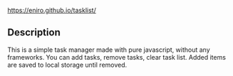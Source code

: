 https://eniro.github.io/tasklist/

<h2>Description</h2>

This is a simple task manager made with pure javascript, without any frameworks. You can add tasks, remove tasks, clear task list. Added items are saved to local storage until removed.
